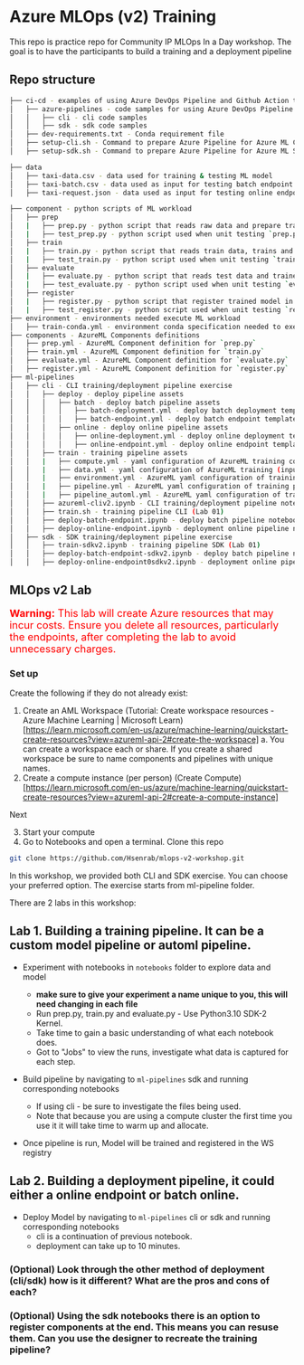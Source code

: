 # Azure MLOps (v2) Training

This repo is practice repo for Community IP MLOps In a Day workshop. The goal is to have the participants to build a training and a deployment pipeline

## Repo structure 

```bash
├── ci-cd - examples of using Azure DevOps Pipeline and Github Action to orchastrate CI CD pipelines
│   ├── azure-pipelines - code samples for using Azure DevOps Pipeline
│   │   ├── cli - cli code samples
│   │   ├── sdk - sdk code samples
│   ├── dev-requirements.txt - Conda requirement file
│   ├── setup-cli.sh - Command to prepare Azure Pipeline for Azure ML CLI
│   ├── setup-sdk.sh - Command to prepare Azure Pipeline for Azure ML SDK (Testing)

├── data
│   ├── taxi-data.csv - data used for training & testing ML model
│   ├── taxi-batch.csv - data used as input for testing batch endpoint
│   ├── taxi-request.json - data used as input for testing online endpoint

├── component - python scripts of ML workload
│   ├── prep
│   |   ├── prep.py - python script that reads raw data and prepare train, val and test datasets
│   |   ├── test_prep.py - python script used when unit testing `prep.py` 
│   ├── train
│   |   ├── train.py - python script that reads train data, trains and saves an ML model
│   |   ├── test_train.py - python script used when unit testing `train.py` 
│   ├── evaluate
│   |   ├── evaluate.py - python script that reads test data and trained model and evaluates model performance
│   |   ├── test_evaluate.py - python script used when unit testing `evaluate.py` 
│   ├── register
│   |   ├── register.py - python script that register trained model in AzureML Model Registry
│   |   ├── test_register.py - python script used when unit testing `register.py` 
├── environment - environments needed execute ML workload
│   ├── train-conda.yml - environment conda specification needed to execute python scripts in ML workload
├── components - AzureML Components definitions
│   ├── prep.yml - AzureML Component definition for `prep.py` 
│   ├── train.yml - AzureML Component definition for `train.py` 
│   ├── evaluate.yml - AzureML Component definition for `evaluate.py` 
│   ├── register.yml - AzureML Component definition for `register.py` 
├── ml-pipelines
│   ├── cli - CLI training/deployment pipeline exercise
│   │   ├── deploy - deploy pipeline assets
│   │   │   ├── batch - deploy batch pipeline assets
│   │   │   │   ├── batch-deployment.yml - deploy batch deployment template
│   │   │   │   ├── batch-endpoint.yml - deploy batch endpoint template
│   │   │   ├── online - deploy online pipeline assets
│   │   │   │   ├── online-deployment.yml - deploy online deployment template
│   │   │   │   ├── online-endpoint.yml - deploy online endpoint template
│   │   ├── train - training pipeline assets
│   │   |   ├── compute.yml - yaml configuration of AzureML training compute cluster
│   │   |   ├── data.yml - yaml configuration of AzureML training (input) data asset
│   │   |   ├── environment.yml - AzureML yaml configuration of training environment
│   │   |   ├── pipeline.yml - AzureML yaml configuration of training pipeline
│   │   |   ├── pipeline_automl.yml - AzureML yaml configuration of training pipeline
│   │   ├── azureml-cliv2.ipynb - CLI training/deployment pipeline notebook code sample
│   │   ├── train.sh - training pipeline CLI (Lab 01)
│   │   ├── deploy-batch-endpoint.ipynb - deploy batch pipeline notebook (Lab 02)
│   │   ├── deploy-online-endpoint.ipynb - deployment online pipeline notebook (Lab 02)
│   ├── sdk - SDK training/deployment pipeline exercise
│   │   ├── train-sdkv2.ipynb - training pipeline SDK (Lab 01)
│   │   ├── deploy-batch-endpoint-sdkv2.ipynb - deploy batch pipeline notebook (Lab 02)
│   │   ├── deploy-online-endpoint0sdkv2.ipynb - deployment online pipeline notebook (Lab 02)
```

## MLOps v2 Lab

<span style="color:red; font-size: 18px;">**Warning:** This lab will create Azure resources that may incur costs. Ensure you delete all resources, particularly the endpoints, after completing the lab to avoid unnecessary charges.</span>

### Set up
Create the following if they do not already exist:  
1.	Create an AML Workspace  (Tutorial: Create workspace resources - Azure Machine Learning | Microsoft Learn)[https://learn.microsoft.com/en-us/azure/machine-learning/quickstart-create-resources?view=azureml-api-2#create-the-workspace]
      a.	You can create a workspace each or share. If you create a shared workspace be sure to name components and pipelines with unique names.
2.	Create a compute instance (per person) (Create Compute)[https://learn.microsoft.com/en-us/azure/machine-learning/quickstart-create-resources?view=azureml-api-2#create-a-compute-instance]

Next

3. Start your compute  
4. Go to Notebooks and open a terminal. Clone this repo 
```bash
git clone https://github.com/Hsenrab/mlops-v2-workshop.git
```

In this workshop, we provided both CLI and SDK exercise. You can choose your preferred option. The exercise starts from ml-pipeline folder. 

There are 2 labs in this workshop:

## Lab 1. Building a training pipeline. It can be a custom model pipeline or automl pipeline.
  - Experiment with notebooks in `notebooks` folder to explore data and model
    - **make sure to give your experiment a name unique to you, this will need changing in each file**
    - Run prep.py, train.py and evaluate.py - Use Python3.10 SDK-2 Kernel.
    - Take time to gain a basic understanding of what each notebook does.
    - Got to "Jobs" to view the runs, investigate what data is captured for each step.

  - Build pipeline by navigating to `ml-pipelines` sdk and running corresponding notebooks
    - If using cli - be sure to investigate the files being used.
    - Note that because you are using a compute cluster the first time you use it it will take time to warm up and allocate.
  - Once pipeline is run, Model will be trained and registered in the WS registry

## Lab 2. Building a deployment pipeline, it could either a online endpoint or batch online. 
  - Deploy Model by navigating to `ml-pipelines` cli or sdk and running corresponding notebooks
    - cli is a continuation of previous notebook.
    - deployment can take up to 10 minutes.

### (Optional) Look through the other method of deployment (cli/sdk) how is it different? What are the pros and cons of each?

### (Optional) Using the sdk notebooks there is an option to register components at the end. This means you can resuse them. Can you use the designer to recreate the training pipeline?







